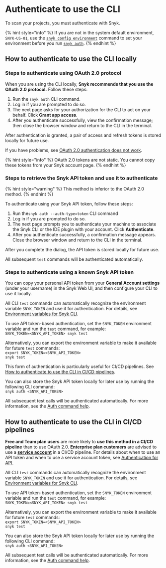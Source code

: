 # Authenticate to use the CLI

To scan your projects, you must authenticate with Snyk.&#x20;

{% hint style="info" %}
If you are not in the system default environment, `SNYK-US-01`, use the [`snyk config environment`](commands/config-environment.md) command to set your environment before you run [`snyk auth`](commands/auth.md).
{% endhint %}

## How to authenticate to use the CLI locally

### Steps to authenticate using OAuth 2.0 protocol

When you are using the CLI locally, **Snyk recommends that you use the OAuth 2.0 protocol.**  Follow these steps:

1. Run the `snyk auth` CLI command.
2. Log in if you are prompted to do so.
3. The next page asks for your authorization for the CLI to act on your behalf. Click **Grant app access**.
4. After you authenticate successfully, view the confirmation message; then close the browser window and return to the CLI in the terminal.&#x20;

After authentication is granted, a pair of access and refresh tokens is stored locally for future use.&#x20;

If you have problems, see [OAuth 2.0 authentication does not work](../scm-ide-and-ci-cd-integrations/snyk-ide-plugins-and-extensions/troubleshooting-ides/how-to-set-environment-variables-by-operating-system-os-for-ides-and-cli-1.md).

{% hint style="info" %}
OAuth 2.0 tokens are not static. You cannot copy these tokens from your Snyk account page.
{% endhint %}

### Steps to retrieve the Snyk API token and use it to authenticate

{% hint style="warning" %}
This method is inferior to the OAuth 2.0 method.
{% endhint %}

To authenticate using your Snyk API token, follow these steps:

1. Run the`snyk auth --auth-type=token` CLI command
2. Log in if you are prompted to do so.
3. The next page prompts you to authenticate your machine to associate the Snyk CLI or the IDE plugin with your account. Click **Authenticate**.
4. After you authenticate successfully, a confirmation message appears. Close the browser window and return to the CLI in the terminal.&#x20;

After you complete the dialog, the API token is stored locally for future use.&#x20;

All subsequent `test` commands will be authenticated automatically.&#x20;

### Steps to authenticate using a known Snyk API token

You can copy your personal API token from your **General Account settings** (under your username) in the Snyk Web UI, and then configure your CLI to use it locally.

All CLI `test` commands can automatically recognize the environment variable `SNYK_TOKEN` and use it for authentication. For details, see [Environment variables for Snyk CLI](configure-the-snyk-cli/environment-variables-for-snyk-cli.md).

To use API token-based authentication, set the `SNYK_TOKEN` environment variable and run the `test` command, for example:\
`SNYK_TOKEN=<SNYK_API_TOKEN> snyk test`

Alternatively, you can export the environment variable to make it available for future `test` commands:\
`export SNYK_TOKEN=<SNYK_API_TOKEN>`\
`snyk test`

This form of authentication is particularly useful for CI/CD pipelines. See [How to authenticate to use the CLI in CI/CD pipelines](authenticate-to-use-the-cli.md#how-to-authenticate-to-use-the-cli-in-ci-cd-pipelines).

You can also store the Snyk API token locally for later use by running the following CLI command:\
`snyk auth <SNYK_API_TOKEN>`

All subsequent test calls will be authenticated automatically.  For more information, see the [Auth command help](commands/auth.md).

## How to authenticate to use the CLI in CI/CD pipelines

**Free and Team plan users** are more likely to **use this method in a CI/CD pipeline** than to use OAuth 2.0. **Enterprise plan customers** are advised to use a [**service account**](../enterprise-setup/service-accounts/) in a CI/CD pipeline. For details about when to use an API token and when to use a service account token, see [Authentication for API](../snyk-api/rest-api/authentication-for-api/).

All CLI `test` commands can automatically recognize the environment variable `SNYK_TOKEN` and use it for authentication. For details, see [Environment variables for Snyk CLI](configure-the-snyk-cli/environment-variables-for-snyk-cli.md).

To use API token-based authentication, set the `SNYK_TOKEN` environment variable and run the `test` command, for example:\
`SNYK_TOKEN=<SNYK_API_TOKEN> snyk test`

Alternatively, you can export the environment variable to make it available for future `test` commands:\
`export SNYK_TOKEN=<SNYK_API_TOKEN>`\
`snyk test`

You can also store the Snyk API token locally for later use by running the following CLI command:\
`snyk auth <SNYK_API_TOKEN>`

All subsequent test calls will be authenticated automatically. For more information, see the [Auth command help](commands/auth.md).

